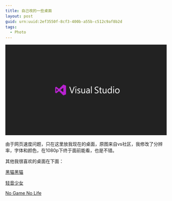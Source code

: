 ```yaml
---
title: 自己改的一些桌面
layout: post
guid: urn:uuid:2ef3550f-8cf3-400b-a55b-c512c9af8b2d
tags:
  - Photo
---
```


<!--
[![bridge to wonderland]({{ site.baseurl }}/media/files/2014/09/05/bridge-to-wonderland.jpg)](http://500px.com/photo/82158657)

[Lucian](http://lucianmarin.com/ "Lucian")
-->

[![vs](/media/files/2014/09/09/vs.jpg)](http://500px.com/photo/82637453/vs-by-keai-sing)

由于网页速度问题，只在这里放我现在的桌面，原图来自vs社区，我修改了分辨率，字体和颜色，在1080p下终于面前能看，也是不错。

其他我很喜欢的桌面在下面：

[黑猫黑猫](http://500px.com/photo/82637449/neko-by-keai-sing "neko")

[轻音少女](http://500px.com/photo/82637447/kon-by-keai-sing "K ON!")

[No Game No Life](http://500px.com/photo/82637451/no-game-by-keai-sing "No Game")

